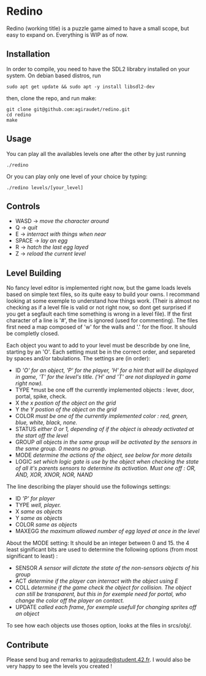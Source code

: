 # Redino

Redino (working title) is a puzzle game aimed to have a small scope, but easy to expand on.
Everything is WIP as of now.

## Installation

In order to compile, you need to have the SDL2 librabry installed on your system.
On debian based distros, run
```
sudo apt get update && sudo apt -y install libsdl2-dev
```
then, clone the repo, and run make:
```
git clone git@github.com:agiraudet/redino.git
cd redino
make
```

## Usage

You can play all the availables levels one after the other by just running
```
./redino
```

Or you can play only one level of your choice by typing:
```
./redino levels/[your_level]
```

## Controls

- WASD  -> *move the character around*
- Q	    -> *quit*
- E		  -> *interract with things when near*
- SPACE -> *lay an egg*
- R		  -> *hatch the last egg layed*
- Z		  -> *reload the current level*

## Level Building

No fancy level editor is implemented right now, but the game loads levels based on simple text files, so its quite easy to build your owns. I recommand looking at some exemple to understand how things work.
(Their is almost no checking as if a level file is valid or not right now, so dont get surprised if you get a segfault each time something is wrong in a level file).
If the first character of a line is '#', the line is ignored (used for commenting).
The files first need a map composed of 'w' for the walls and '.' for the floor.
It should be completly closed.

Each object you want to add to your level must be describde by one line, starting by an 'O'.
Each setting must be in the correct order, and separeted by spaces and/or tabulations.
The settings are (in order):
- ID *'O' for an object, 'P' for the player, 'H' for a hint that will be displayed in game, 'T' for the level's title. ('H' and 'T' are not displayed in game right now).*
- TYPE *must be one off the currently implemented objects : lever, door, portal, spike, check.
- X *the x postion of the object on the grid*
- Y *the Y postion of the object on the grid*
- COLOR *must be one of the currently implemented color : red, green, blue, white, black, none.*
- STATUS *either 0 or 1, depending of if the object is already activated at the start off the level*
- GROUP *all objects in the same group will be activated by the sensors in the same group. 0 means no group.*
- MODE *determine the actions of the object, see below for more details*
- LOGIC *set which logic gate is use by the object when checking the state of all it's parents sensors to determine its activation. Must one off : OR, AND, XOR, XNOR, NOR, NAND*

The line describing the player should use the followings settings:
- ID *'P' for player*
- TYPE *well, player.*
- X *same as objects*
- Y *same as objects*
- COLOR *same as objects*
- MAXEGG *the maximum allowed number of egg layed at once in the level*

About the MODE setting:
It should be an integer between 0 and 15. the 4 least significant bits are used to determine the following options (from most significant to least) :
- SENSOR *A sensor will dictate the state of the non-sensors objects of his group*
- ACT *determine if the player can interract with the object using E*
- COLL *determine if the game check the object for collision. The object can still be transparent, but this in for exemple need for portal, who change the color off the player on contact.*
- UPDATE *called each frame, for exemple usefull for changing sprites off an object*

To see how each objects use thoses option, looks at the files in srcs/obj/.


## Contribute

Please send bug and remarks to agiraude@student.42.fr.
I would also be very happy to see the levels you created !
